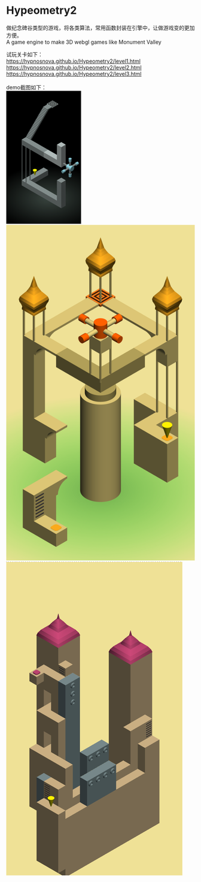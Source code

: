 # Hypeometry2

做纪念碑谷类型的游戏，将各类算法，常用函数封装在引擎中，让做游戏变的更加方便。<br>
A game engine to make 3D webgl games like Monument Valley

试玩关卡如下：<br>
https://hypnosnova.github.io/Hypeometry2/level1.html<br>
https://hypnosnova.github.io/Hypeometry2/level2.html<br>
https://hypnosnova.github.io/Hypeometry2/level3.html
<br><br>
demo截图如下：<br>
<img src="screenshot/level1.png" style="width:200px"/><img src="screenshot/level2.png" style="200px"/><img src="screenshot/level3.png" style="200px"/>
